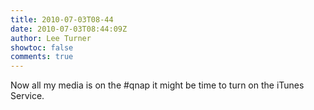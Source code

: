 ```yaml
---
title: 2010-07-03T08-44
date: 2010-07-03T08:44:09Z
author: Lee Turner
showtoc: false
comments: true
---
```


Now all my media is on the #qnap it might be time to turn on the iTunes Service.

